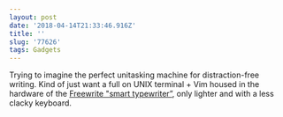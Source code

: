 ```yaml
---
layout: post
date: '2018-04-14T21:33:46.916Z'
title: ''
slug: '77626'
tags: Gadgets
---
```

Trying to imagine the perfect unitasking machine for distraction-free writing. Kind of just want a full on UNIX terminal + Vim housed in the hardware of the [Freewrite &quot;smart typewriter”](https://youtu.be/FcY3LlkJmyk), only lighter and with a less clacky keyboard.
